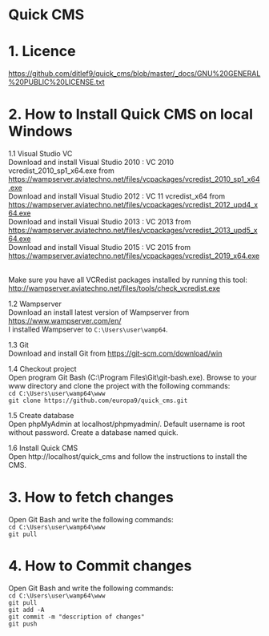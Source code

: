 # Quick CMS

# 1. Licence
https://github.com/ditlef9/quick_cms/blob/master/_docs/GNU%20GENERAL%20PUBLIC%20LICENSE.txt

# 2. How to Install Quick CMS on local Windows
1.1 Visual Studio VC<br />
Download and install Visual Studio 2010 : VC 2010 vcredist_2010_sp1_x64.exe from https://wampserver.aviatechno.net/files/vcpackages/vcredist_2010_sp1_x64.exe<br />
Download and install Visual Studio 2012 : VC 11 vcredist_x64 from https://wampserver.aviatechno.net/files/vcpackages/vcredist_2012_upd4_x64.exe<br />
Download and install Visual Studio 2013 : VC 2013 from https://wampserver.aviatechno.net/files/vcpackages/vcredist_2013_upd5_x64.exe<br />
Download and install Visual Studio 2015 : VC 2015 from https://wampserver.aviatechno.net/files/vcpackages/vcredist_2019_x64.exe<br /><br />

Make sure you have all VCRedist packages installed by running this tool: http://wampserver.aviatechno.net/files/tools/check_vcredist.exe

1.2 Wampserver<br />
Download an install latest version of Wampserver from https://www.wampserver.com/en/<br />
I installed Wampserver to `C:\Users\user\wamp64`.

1.3 Git<br />
Download and install Git from https://git-scm.com/download/win

1.4 Checkout project<br />
Open program Git Bash (C:\Program Files\Git\git-bash.exe). Browse to your www directory and clone the project with the following commands:<br />
`cd C:\Users\user\wamp64\www`<br />
`git clone https://github.com/europa9/quick_cms.git`

1.5 Create database<br />
Open phpMyAdmin at localhost/phpmyadmin/. Default username is root without password. Create a database named quick.

1.6 Install Quick CMS<br />
Open http://localhost/quick_cms and follow the instructions to install the CMS.


# 3. How to fetch changes
Open Git Bash and write the following commands:<br />
`cd C:\Users\user\wamp64\www`<br />
`git pull`

# 4. How to Commit changes
Open Git Bash and write the following commands:<br />
`cd C:\Users\user\wamp64\www`<br />
`git pull`<br />
`git add -A`<br />
`git commit -m "description of changes"`<br />
`git push`


